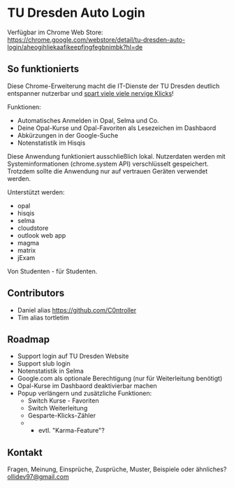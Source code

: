 # TU Dresden Auto Login
Verfügbar im Chrome Web Store: https://chrome.google.com/webstore/detail/tu-dresden-auto-login/aheogihliekaafikeepfjngfegbnimbk?hl=de

## So funktionierts

Diese Chrome-Erweiterung macht die IT-Dienste der TU Dresden deutlich entspanner nutzerbar und <ins>spart viele viele nervige Klicks</ins>!

Funktionen:
 - Automatisches Anmelden in Opal, Selma und Co.
 - Deine Opal-Kurse und Opal-Favoriten als Lesezeichen im Dashbaord
 - Abkürzungen in der Google-Suche
 - Notenstatistik im Hisqis
 
Diese Anwendung funktioniert ausschließlich lokal. Nutzerdaten werden mit Systeminformationen (chrome.system API) verschlüsselt gespeichert. Trotzdem sollte die Anwendung nur auf vertrauen Geräten verwendet werden.

Unterstützt werden:
- opal
- hisqis
- selma
- cloudstore
- outlook web app
- magma
- matrix
- jExam

Von Studenten - für Studenten.

## Contributors
- Daniel alias https://github.com/C0ntroller
- Tim alias tortletim

## Roadmap
- Support login auf TU Dresden Website
- Support slub login
- Notenstatistik in Selma
- Google.com als optionale Berechtigung (nur für Weiterleitung benötigt)
- Opal-Kurse im Dashbaord deaktivierbar machen
- Popup verlängern und zusätzliche Funktionen:
   - Switch Kurse - Favoriten
   - Switch Weiterleitung
   - Gesparte-Klicks-Zähler
   - + evtl. "Karma-Feature"?

## Kontakt
Fragen, Meinung, Einsprüche, Zusprüche, Muster, Beispiele oder ähnliches?
ollidev97@gmail.com
